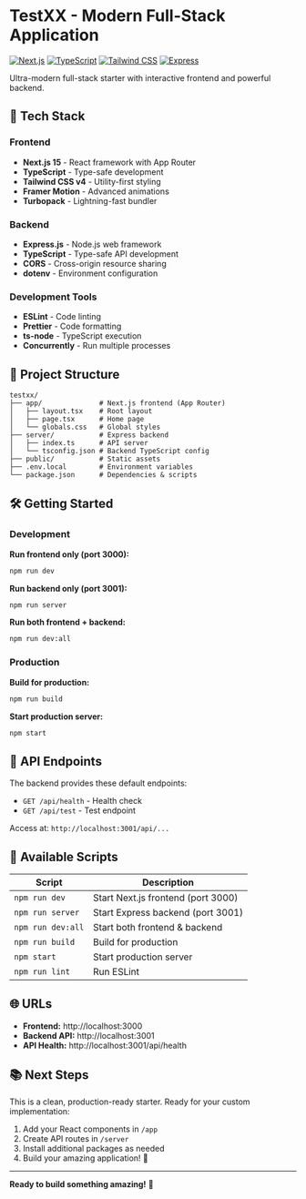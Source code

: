 # TestXX - Modern Full-Stack Application

[![Next.js](https://img.shields.io/badge/Next.js-15-black)](https://nextjs.org/)
[![TypeScript](https://img.shields.io/badge/TypeScript-5-blue)](https://www.typescriptlang.org/)
[![Tailwind CSS](https://img.shields.io/badge/Tailwind-v4-38bdf8)](https://tailwindcss.com/)
[![Express](https://img.shields.io/badge/Express-5-green)](https://expressjs.com/)

Ultra-modern full-stack starter with interactive frontend and powerful backend.

## 🚀 Tech Stack

### Frontend
- **Next.js 15** - React framework with App Router
- **TypeScript** - Type-safe development
- **Tailwind CSS v4** - Utility-first styling
- **Framer Motion** - Advanced animations
- **Turbopack** - Lightning-fast bundler

### Backend
- **Express.js** - Node.js web framework
- **TypeScript** - Type-safe API development
- **CORS** - Cross-origin resource sharing
- **dotenv** - Environment configuration

### Development Tools
- **ESLint** - Code linting
- **Prettier** - Code formatting
- **ts-node** - TypeScript execution
- **Concurrently** - Run multiple processes

## 📁 Project Structure

```
testxx/
├── app/              # Next.js frontend (App Router)
│   ├── layout.tsx    # Root layout
│   ├── page.tsx      # Home page
│   └── globals.css   # Global styles
├── server/           # Express backend
│   ├── index.ts      # API server
│   └── tsconfig.json # Backend TypeScript config
├── public/           # Static assets
├── .env.local        # Environment variables
└── package.json      # Dependencies & scripts
```

## 🛠️ Getting Started

### Development

**Run frontend only (port 3000):**
```bash
npm run dev
```

**Run backend only (port 3001):**
```bash
npm run server
```

**Run both frontend + backend:**
```bash
npm run dev:all
```

### Production

**Build for production:**
```bash
npm run build
```

**Start production server:**
```bash
npm start
```

## 📡 API Endpoints

The backend provides these default endpoints:

- `GET /api/health` - Health check
- `GET /api/test` - Test endpoint

Access at: `http://localhost:3001/api/...`

## 📝 Available Scripts

| Script | Description |
|--------|-------------|
| `npm run dev` | Start Next.js frontend (port 3000) |
| `npm run server` | Start Express backend (port 3001) |
| `npm run dev:all` | Start both frontend & backend |
| `npm run build` | Build for production |
| `npm start` | Start production server |
| `npm run lint` | Run ESLint |

## 🌐 URLs

- **Frontend:** http://localhost:3000
- **Backend API:** http://localhost:3001
- **API Health:** http://localhost:3001/api/health

## 📚 Next Steps

This is a clean, production-ready starter. Ready for your custom implementation:

1. Add your React components in `/app`
2. Create API routes in `/server`
3. Install additional packages as needed
4. Build your amazing application! 🚀

---

**Ready to build something amazing!** 🎉

